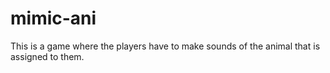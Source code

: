 # mimic-ani
This is a game where the players have to make sounds of the animal that is assigned to them.
